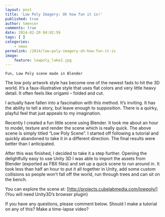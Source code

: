 ```yaml
---
layout: post
title: 'Low Poly Imagery: Oh how fun it is!'
published: true
author: tmencer
comments: true
date: 2014-02-20 04:02:59
tags: [ ]
categories:
    - news
permalink: /2014/low-poly-imagery-oh-how-fun-it-is
image:
    feature: lowpoly_lake2.jpg
---
```


  
  
  
    Fun, Low Poly scene made in Blender
  



  The low poly artwork style has become one of the newest fads to hit the 3D world. It’s a faux-illustrative style that uses flat colors and very little heavy detail. It often feels like origami &#8211; folded and cut.



  I actually have fallen into a fascination with this method. It’s inviting. It has the ability to tell a story, but leave enough to supposition. There is a quirky, playful feel that just appeals to my imagination.



  Recently I created a fun little scene using Blender. It took me about an hour to model, texture and render the scene which is really quick. The above scene is simply titled “Low Poly Scene”. I started off following a tutorial and quickly abandoned to take it in a different direction. The final results were better than I anticipated.



  After this was finished, I decided to take it a step further. Opening the delightfully easy to use Unity 3D I was able to import the assets from Blender (exported as FBX files) and set up a quick scene to run around in. It took less than half an hour to put it all together in Unity, add some custom collisions so people won’t fall off the world, run through trees and can sit on the bench.



  You can explore the scene at: [http://projects.cubelabmedia.com/lowpoly/] (You will need Unity3D&#8217;s browser plugin)



  If you have any questions, please comment below. Should I make a tutorial on any of this? Make a time-lapse video?


&nbsp;